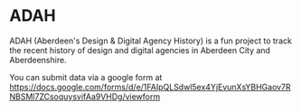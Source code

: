 # ADAH
ADAH (Aberdeen's Design &amp; Digital Agency History) is a fun project to track the recent history of design and digital agencies in Aberdeen City and Aberdeenshire.


You can submit data via a google form at https://docs.google.com/forms/d/e/1FAIpQLSdwl5ex4YjEvunXsYBHGaov7RNBSMl7ZCsoquysvifAa9VHDg/viewform
